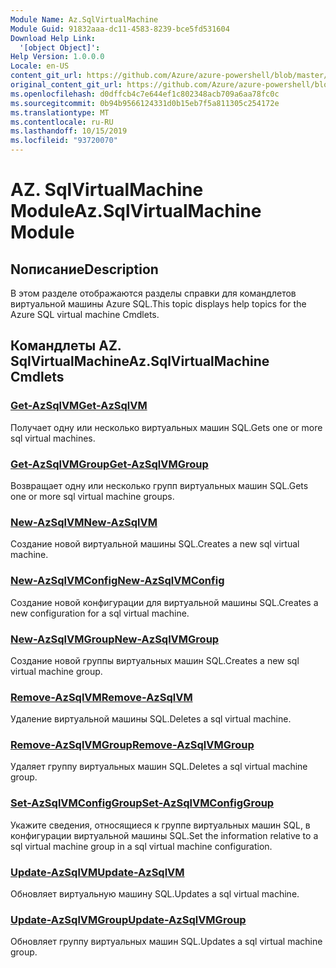 ```yaml
---
Module Name: Az.SqlVirtualMachine
Module Guid: 91832aaa-dc11-4583-8239-bce5fd531604
Download Help Link:
  '[object Object]': 
Help Version: 1.0.0.0
Locale: en-US
content_git_url: https://github.com/Azure/azure-powershell/blob/master/src/SqlVirtualMachine/SqlVirtualMachine/help/Az.SqlVirtualMachine.md
original_content_git_url: https://github.com/Azure/azure-powershell/blob/master/src/SqlVirtualMachine/SqlVirtualMachine/help/Az.SqlVirtualMachine.md
ms.openlocfilehash: d0dffcb4c7e644ef1c802348acb709a6aa78fc0c
ms.sourcegitcommit: 0b94b9566124331d0b15eb7f5a811305c254172e
ms.translationtype: MT
ms.contentlocale: ru-RU
ms.lasthandoff: 10/15/2019
ms.locfileid: "93720070"
---
```

# <span data-ttu-id="c9ccf-101">AZ. SqlVirtualMachine Module</span><span class="sxs-lookup"><span data-stu-id="c9ccf-101">Az.SqlVirtualMachine Module</span></span>
## <span data-ttu-id="c9ccf-102">Nописание</span><span class="sxs-lookup"><span data-stu-id="c9ccf-102">Description</span></span>
<span data-ttu-id="c9ccf-103">В этом разделе отображаются разделы справки для командлетов виртуальной машины Azure SQL.</span><span class="sxs-lookup"><span data-stu-id="c9ccf-103">This topic displays help topics for the Azure SQL virtual machine Cmdlets.</span></span>

## <span data-ttu-id="c9ccf-104">Командлеты AZ. SqlVirtualMachine</span><span class="sxs-lookup"><span data-stu-id="c9ccf-104">Az.SqlVirtualMachine Cmdlets</span></span>
### [<span data-ttu-id="c9ccf-105">Get-AzSqlVM</span><span class="sxs-lookup"><span data-stu-id="c9ccf-105">Get-AzSqlVM</span></span>](Get-AzSqlVM.md)
<span data-ttu-id="c9ccf-106">Получает одну или несколько виртуальных машин SQL.</span><span class="sxs-lookup"><span data-stu-id="c9ccf-106">Gets one or more sql virtual machines.</span></span>

### [<span data-ttu-id="c9ccf-107">Get-AzSqlVMGroup</span><span class="sxs-lookup"><span data-stu-id="c9ccf-107">Get-AzSqlVMGroup</span></span>](Get-AzSqlVMGroup.md)
<span data-ttu-id="c9ccf-108">Возвращает одну или несколько групп виртуальных машин SQL.</span><span class="sxs-lookup"><span data-stu-id="c9ccf-108">Gets one or more sql virtual machine groups.</span></span>

### [<span data-ttu-id="c9ccf-109">New-AzSqlVM</span><span class="sxs-lookup"><span data-stu-id="c9ccf-109">New-AzSqlVM</span></span>](New-AzSqlVM.md)
<span data-ttu-id="c9ccf-110">Создание новой виртуальной машины SQL.</span><span class="sxs-lookup"><span data-stu-id="c9ccf-110">Creates a new sql virtual machine.</span></span>

### [<span data-ttu-id="c9ccf-111">New-AzSqlVMConfig</span><span class="sxs-lookup"><span data-stu-id="c9ccf-111">New-AzSqlVMConfig</span></span>](New-AzSqlVMConfig.md)
<span data-ttu-id="c9ccf-112">Создание новой конфигурации для виртуальной машины SQL.</span><span class="sxs-lookup"><span data-stu-id="c9ccf-112">Creates a new configuration for a sql virtual machine.</span></span>

### [<span data-ttu-id="c9ccf-113">New-AzSqlVMGroup</span><span class="sxs-lookup"><span data-stu-id="c9ccf-113">New-AzSqlVMGroup</span></span>](New-AzSqlVMGroup.md)
<span data-ttu-id="c9ccf-114">Создание новой группы виртуальных машин SQL.</span><span class="sxs-lookup"><span data-stu-id="c9ccf-114">Creates a new sql virtual machine group.</span></span>

### [<span data-ttu-id="c9ccf-115">Remove-AzSqlVM</span><span class="sxs-lookup"><span data-stu-id="c9ccf-115">Remove-AzSqlVM</span></span>](Remove-AzSqlVM.md)
<span data-ttu-id="c9ccf-116">Удаление виртуальной машины SQL.</span><span class="sxs-lookup"><span data-stu-id="c9ccf-116">Deletes a sql virtual machine.</span></span>

### [<span data-ttu-id="c9ccf-117">Remove-AzSqlVMGroup</span><span class="sxs-lookup"><span data-stu-id="c9ccf-117">Remove-AzSqlVMGroup</span></span>](Remove-AzSqlVMGroup.md)
<span data-ttu-id="c9ccf-118">Удаляет группу виртуальных машин SQL.</span><span class="sxs-lookup"><span data-stu-id="c9ccf-118">Deletes a sql virtual machine group.</span></span>

### [<span data-ttu-id="c9ccf-119">Set-AzSqlVMConfigGroup</span><span class="sxs-lookup"><span data-stu-id="c9ccf-119">Set-AzSqlVMConfigGroup</span></span>](Set-AzSqlVMConfigGroup.md)
<span data-ttu-id="c9ccf-120">Укажите сведения, относящиеся к группе виртуальных машин SQL, в конфигурации виртуальной машины SQL.</span><span class="sxs-lookup"><span data-stu-id="c9ccf-120">Set the information relative to a sql virtual machine group in a sql virtual machine configuration.</span></span>

### [<span data-ttu-id="c9ccf-121">Update-AzSqlVM</span><span class="sxs-lookup"><span data-stu-id="c9ccf-121">Update-AzSqlVM</span></span>](Update-AzSqlVM.md)
<span data-ttu-id="c9ccf-122">Обновляет виртуальную машину SQL.</span><span class="sxs-lookup"><span data-stu-id="c9ccf-122">Updates a sql virtual machine.</span></span>

### [<span data-ttu-id="c9ccf-123">Update-AzSqlVMGroup</span><span class="sxs-lookup"><span data-stu-id="c9ccf-123">Update-AzSqlVMGroup</span></span>](Update-AzSqlVMGroup.md)
<span data-ttu-id="c9ccf-124">Обновляет группу виртуальных машин SQL.</span><span class="sxs-lookup"><span data-stu-id="c9ccf-124">Updates a sql virtual machine group.</span></span>

